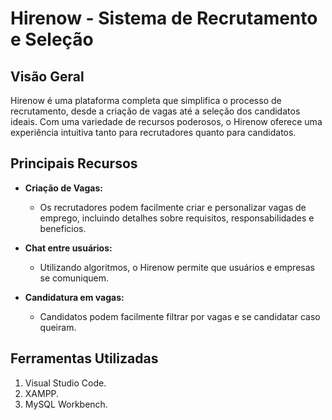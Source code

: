 # Hirenow - Sistema de Recrutamento e Seleção

## Visão Geral

Hirenow é uma plataforma completa que simplifica o processo de recrutamento, desde a criação de vagas até a seleção dos candidatos ideais. Com uma variedade de recursos poderosos, o Hirenow oferece uma experiência intuitiva tanto para recrutadores quanto para candidatos.

## Principais Recursos

- **Criação de Vagas:**
  - Os recrutadores podem facilmente criar e personalizar vagas de emprego, incluindo detalhes sobre requisitos, responsabilidades e benefícios.

- **Chat entre usuários:**
  - Utilizando algoritmos, o Hirenow permite que usuários e empresas se comuniquem.

- **Candidatura em vagas:**
  - Candidatos podem facilmente filtrar por vagas e se candidatar caso queiram.

## Ferramentas Utilizadas

1. Visual Studio Code.
2. XAMPP.
3. MySQL Workbench.